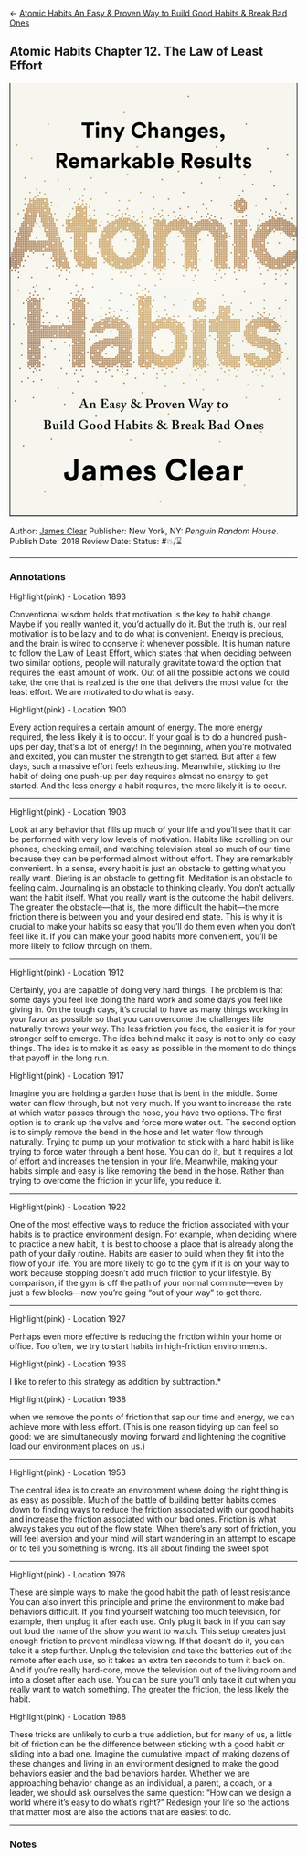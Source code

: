 \<- [Atomic Habits An Easy & Proven Way to Build Good Habits & Break Bad Ones](Atomic%20Habits%20An%20Easy%20&%20Proven%20Way%20to%20Build%20Good%20Habits%20&%20Break%20Bad%20Ones.md)

## Atomic Habits Chapter 12. The Law of Least Effort

[ ![150](%E2%9A%99%EF%B8%8F%20Tools/%F0%9F%93%B8%20Images/BADA1BA2-CC4E-4C9A-983D-FDEAEFF80E72.jpeg) ](https://www.amazon.com/Atomic-Habits-James-Clear-audiobook/dp/B07RFSSYBH/ref=mp_s_a_1_2?crid=25DN9SZ56GIEX&keywords=atomic+habits&qid=1660412376&sprefix=atom%2Caps%2C320&sr=8-2)

Author: [James Clear]()
Publisher: New York, NY: *Penguin Random House*.
Publish Date: 2018
Review Date:
Status: #💥/⌛️ 

---

### Annotations

Highlight(pink) - Location 1893

Conventional wisdom holds that motivation is the key to habit change. Maybe if you really wanted it, you’d actually do it. But the truth is, our real motivation is to be lazy and to do what is convenient. Energy is precious, and the brain is wired to conserve it whenever possible. It is human nature to follow the Law of Least Effort, which states that when deciding between two similar options, people will naturally gravitate toward the option that requires the least amount of work. Out of all the possible actions we could take, the one that is realized is the one that delivers the most value for the least effort. We are motivated to do what is easy.

Highlight(pink) - Location 1900

Every action requires a certain amount of energy. The more energy required, the less likely it is to occur. If your goal is to do a hundred push-ups per day, that’s a lot of energy! In the beginning, when you’re motivated and excited, you can muster the strength to get started. But after a few days, such a massive effort feels exhausting. Meanwhile, sticking to the habit of doing one push-up per day requires almost no energy to get started. And the less energy a habit requires, the more likely it is to occur.

---

Highlight(pink) - Location 1903

Look at any behavior that fills up much of your life and you’ll see that it can be performed with very low levels of motivation. Habits like scrolling on our phones, checking email, and watching television steal so much of our time because they can be performed almost without effort. They are remarkably convenient. In a sense, every habit is just an obstacle to getting what you really want. Dieting is an obstacle to getting fit. Meditation is an obstacle to feeling calm. Journaling is an obstacle to thinking clearly. You don’t actually want the habit itself. What you really want is the outcome the habit delivers. The greater the obstacle—that is, the more difficult the habit—the more friction there is between you and your desired end state. This is why it is crucial to make your habits so easy that you’ll do them even when you don’t feel like it. If you can make your good habits more convenient, you’ll be more likely to follow through on them.

---

Highlight(pink) - Location 1912

Certainly, you are capable of doing very hard things. The problem is that some days you feel like doing the hard work and some days you feel like giving in. On the tough days, it’s crucial to have as many things working in your favor as possible so that you can overcome the challenges life naturally throws your way. The less friction you face, the easier it is for your stronger self to emerge. The idea behind make it easy is not to only do easy things. The idea is to make it as easy as possible in the moment to do things that payoff in the long run.

Highlight(pink) - Location 1917

Imagine you are holding a garden hose that is bent in the middle. Some water can flow through, but not very much. If you want to increase the rate at which water passes through the hose, you have two options. The first option is to crank up the valve and force more water out. The second option is to simply remove the bend in the hose and let water flow through naturally. Trying to pump up your motivation to stick with a hard habit is like trying to force water through a bent hose. You can do it, but it requires a lot of effort and increases the tension in your life. Meanwhile, making your habits simple and easy is like removing the bend in the hose. Rather than trying to overcome the friction in your life, you reduce it.

---

Highlight(pink) - Location 1922

One of the most effective ways to reduce the friction associated with your habits is to practice environment design. For example, when deciding where to practice a new habit, it is best to choose a place that is already along the path of your daily routine. Habits are easier to build when they fit into the flow of your life. You are more likely to go to the gym if it is on your way to work because stopping doesn’t add much friction to your lifestyle. By comparison, if the gym is off the path of your normal commute—even by just a few blocks—now you’re going “out of your way” to get there.

---

Highlight(pink) - Location 1927

Perhaps even more effective is reducing the friction within your home or office. Too often, we try to start habits in high-friction environments.

Highlight(pink) - Location 1936

I like to refer to this strategy as addition by subtraction.\*

Highlight(pink) - Location 1938

when we remove the points of friction that sap our time and energy, we can achieve more with less effort. (This is one reason tidying up can feel so good: we are simultaneously moving forward and lightening the cognitive load our environment places on us.)

---

Highlight(pink) - Location 1953

The central idea is to create an environment where doing the right thing is as easy as possible. Much of the battle of building better habits comes down to finding ways to reduce the friction associated with our good habits and increase the friction associated with our bad ones. Friction is what always takes you out of the flow state. When there’s any sort of friction, you will feel aversion and your mind will start wandering in an attempt to escape or to tell you something is wrong. It’s all about finding the sweet spot

---

Highlight(pink) - Location 1976

These are simple ways to make the good habit the path of least resistance. You can also invert this principle and prime the environment to make bad behaviors difficult. If you find yourself watching too much television, for example, then unplug it after each use. Only plug it back in if you can say out loud the name of the show you want to watch. This setup creates just enough friction to prevent mindless viewing. If that doesn’t do it, you can take it a step further. Unplug the television and take the batteries out of the remote after each use, so it takes an extra ten seconds to turn it back on. And if you’re really hard-core, move the television out of the living room and into a closet after each use. You can be sure you’ll only take it out when you really want to watch something. The greater the friction, the less likely the habit.

Highlight(pink) - Location 1988

These tricks are unlikely to curb a true addiction, but for many of us, a little bit of friction can be the difference between sticking with a good habit or sliding into a bad one. Imagine the cumulative impact of making dozens of these changes and living in an environment designed to make the good behaviors easier and the bad behaviors harder. Whether we are approaching behavior change as an individual, a parent, a coach, or a leader, we should ask ourselves the same question: “How can we design a world where it’s easy to do what’s right?” Redesign your life so the actions that matter most are also the actions that are easiest to do.

---

### Notes
